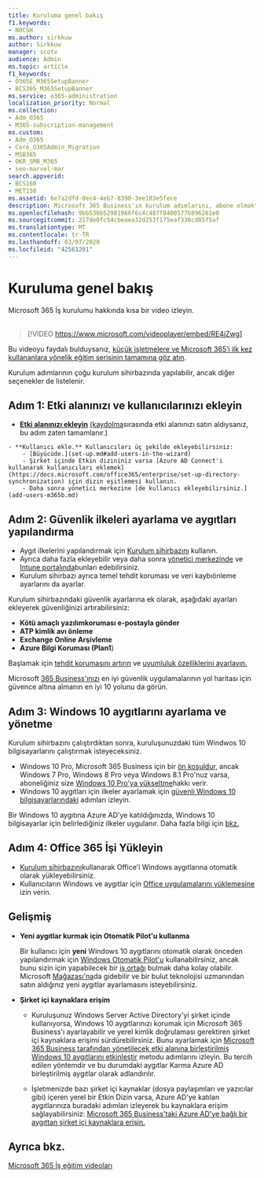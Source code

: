 ```yaml
---
title: Kuruluma genel bakış
f1.keywords:
- NOCSH
ms.author: sirkkuw
author: Sirkkuw
manager: scotv
audience: Admin
ms.topic: article
f1_keywords:
- O365E_M365SetupBanner
- BCS365_M365SetupBanner
ms.service: o365-administration
localization_priority: Normal
ms.collection:
- Adm_O365
- M365-subscription-management
ms.custom:
- Adm_O365
- Core_O365Admin_Migration
- MSB365
- OKR_SMB_M365
- seo-marvel-mar
search.appverid:
- BCS160
- MET150
ms.assetid: 6e7a2dfd-8ec4-4eb7-8390-3ee103e5fece
description: Microsoft 365 Business'ın kurulum adımlarını, abone olmaktan, etki alanı ve kullanıcılar eklemeye, güvenlik ilkeleri ayarlamaya ve daha fazlasını öğrenin.
ms.openlocfilehash: 9bb536b52981966f6c4c487f8400577b896261e0
ms.sourcegitcommit: 217de0fc54cbeaea32d253f175eaf338cd85f5af
ms.translationtype: MT
ms.contentlocale: tr-TR
ms.lasthandoff: 03/07/2020
ms.locfileid: "42561201"
---
```

# <a name="overview-of-setup"></a>Kuruluma genel bakış

Microsoft 365 İş kurulumu hakkında kısa bir video izleyin.<br><br>

> [!VIDEO https://www.microsoft.com/videoplayer/embed/RE4jZwg] 

Bu videoyu faydalı bulduysanız, [küçük işletmelere ve Microsoft 365’i ilk kez kullananlara yönelik eğitim serisinin tamamına göz atın](https://support.office.com/article/6ab4bbcd-79cf-4000-a0bd-d42ce4d12816).  

Kurulum adımlarının çoğu kurulum sihirbazında yapılabilir, ancak diğer seçenekler de listelenir.

## <a name="step-1-add-your-domain-and-users"></a>Adım 1: Etki alanınızı ve kullanıcılarınızı ekleyin

   - **[Etki alanınızı ekleyin](set-up.md#add-your-domain-to-personalize-sign-in)** [(kaydolma](sign-up.md)sırasında etki alanınızı satın aldıysanız, bu adım zaten tamamlanır.)

    - **Kullanıcı ekle.** Kullanıcıları üç şekilde ekleyebilirsiniz:
        - [Büyücüde.](set-up.md#add-users-in-the-wizard)
        - Şirket içinde Etkin dizininiz varsa [Azure AD Connect'i kullanarak kullanıcıları eklemek](https://docs.microsoft.com/office365/enterprise/set-up-directory-synchronization) için dizin eşitlemesi kullanın.
        - Daha sonra yönetici merkezine [de kullanıcı ekleyebilirsiniz.](add-users-m365b.md)
## <a name="step-2-set-up-security-policies-and-configure-devices"></a>Adım 2: Güvenlik ilkeleri ayarlama ve aygıtları yapılandırma 

  - Aygıt ilkelerini yapılandırmak için [Kurulum sihirbazını](set-up.md#protect-your-organization) kullanın. 
  - Ayrıca daha fazla ekleyebilir veya daha sonra [yönetici merkezinde](view-policies-and-devices.md) ve [Intune portalında](https://docs.microsoft.com/intune/tutorial-walkthrough-intune-portal)bunları edebilirsiniz.
  - Kurulum sihirbazı ayrıca temel tehdit koruması ve veri kaybıönleme ayarlarını da ayarlar.
  
  Kurulum sihirbazındaki güvenlik ayarlarına ek olarak, aşağıdaki ayarları ekleyerek güvenliğinizi artırabilirsiniz:

- **Kötü amaçlı yazılımkoruması e-postayla gönder**
- **ATP kimlik avı önleme**
- **Exchange Online Arşivleme**
- **Azure Bilgi Koruması (Plan1**)

Başlamak için [tehdit korumasını artırın](increase-threat-protection.md) ve [uyumluluk özelliklerini ayarlayın.](set-up-compliance.md)

Microsoft [365 Business'ınızı](https://docs.microsoft.com/office365/admin/security-and-compliance/secure-your-business-data) en iyi güvenlik uygulamalarının yol haritası için güvence altına almanın en iyi 10 yolunu da görün.

## <a name="step-3-set-up-and-manage-windows-10-devices"></a>Adım 3: Windows 10 aygıtlarını ayarlama ve yönetme

Kurulum sihirbazını çalıştırdıktan sonra, kuruluşunuzdaki tüm Windwos 10 bilgisayarlarını çalıştırmak isteyeceksiniz.
  
- Windows 10 Pro, Microsoft 365 Business için bir [ön koşuldur,](pre-requisites-for-data-protection.md) ancak Windows 7 Pro, Windows 8 Pro veya Windows 8.1 Pro'nuz varsa, aboneliğiniz size [Windows 10 Pro'ya yükseltme](https://docs.microsoft.com/microsoft-365/business/upgrade-to-windows-pro-creators-update)hakkı verir.
- Windows 10 aygıtları için ilkeler ayarlamak için [güvenli Windows 10 bilgisayarlarındaki](secure-win-10-pcs.md) adımları izleyin.

Bir Windows 10 aygıtına Azure AD'ye katıldığınızda, Windows 10 bilgisayarlar için belirlediğiniz ilkeler uygulanır. Daha fazla bilgi için [bkz.](set-up-windows-devices.md)

## <a name="step-4-install-office-365-business"></a>Adım 4: Office 365 İşi Yükleyin
- [Kurulum sihirbazını](set-up.md#deploy-office-365-client-apps)kullanarak Office'i Windows aygıtlarına otomatik olarak yükleyebilirsiniz.
- Kullanıcıların Windows ve aygıtlar için [Office uygulamalarını yüklemesine](https://docs.microsoft.com/office365/admin/setup/install-applications) izin verin.
     
## <a name="advanced"></a>Gelişmiş
- **Yeni aygıtlar kurmak için Otomatik Pilot'u kullanma**
            
     Bir kullanıcı için **yeni** Windows 10 aygıtlarını otomatik olarak önceden yapılandırmak için [Windows Otomatik Pilot'u](add-autopilot-devices-and-profile.md) kullanabilirsiniz, ancak bunu sizin için yapabilecek bir [iş ortağı](https://www.microsoft.com/solution-providers/search) bulmak daha kolay olabilir. Microsoft [Mağazası'na](https://go.microsoft.com/fwlink/?linkid=874598)da gidebilir ve bir bulut teknolojisi uzmanından satın aldığınız yeni aygıtlar ayarlamasını isteyebilirsiniz.

- **Şirket içi kaynaklara erişim**

     - Kuruluşunuz Windows Server Active Directory'yi şirket içinde kullanıyorsa, Windows 10 aygıtlarınızı korumak için Microsoft 365 Business'ı ayarlayabilir ve yerel kimlik doğrulaması gerektiren şirket içi kaynaklara erişimi sürdürebilirsiniz. Bunu ayarlamak için [Microsoft 365 Business tarafından yönetilecek etki alanına birleştirilmiş Windows 10 aygıtlarını etkinleştir](manage-windows-devices.md) metodu adımlarını izleyin. Bu tercih edilen yöntemdir ve bu durumdaki aygıtlar Karma Azure AD birleştirilmiş aygıtlar olarak adlandırılır.

    - İşletmenizde bazı şirket içi kaynaklar (dosya paylaşımları ve yazıcılar gibi) içeren yerel bir Etkin Dizin varsa, Azure AD'ye katılan aygıtlarınıza buradaki adımları izleyerek bu kaynaklara erişim sağlayabilirsiniz: [Microsoft 365 Business'taki Azure AD'ye bağlı bir aygıttan şirket içi kaynaklara erişin.](access-resources.md)

## <a name="see-also"></a>Ayrıca bkz.

[Microsoft 365 İş eğitim videoları](https://support.office.com/article/6ab4bbcd-79cf-4000-a0bd-d42ce4d12816)
